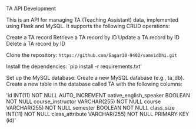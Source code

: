 TA API Development 

This is an API for managing TA (Teaching Assistant) data, implemented using Flask and MySQL. It supports the following CRUD operations:

Create a TA record
Retrieve a TA record by ID
Update a TA record by ID
Delete a TA record by ID


Clone the repository:
`https://github.com/Sagar10-9402/samvidDhi.git`

Install the dependencies:
`pip install -r requirements.txt'

Set up the MySQL database:
Create a new MySQL database (e.g., ta_db).
Create a new table in the database called TA with the following columns:

'id              INT(11) NOT NULL AUTO_INCREMENT
native_english_speaker BOOLEAN NOT NULL
course_instructor VARCHAR(255) NOT NULL
course          VARCHAR(255) NOT NULL
semester        BOOLEAN NOT NULL
class_size      INT(11) NOT NULL
class_attribute VARCHAR(255) NOT NULL
PRIMARY KEY     (id)'

